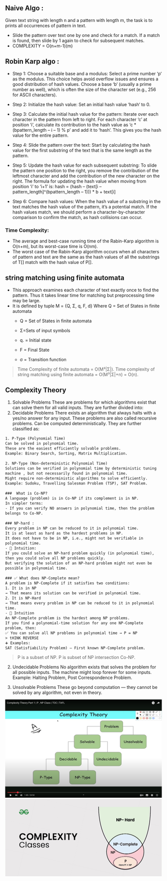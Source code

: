 ## 

## Naive Algo : 
Given text string with length n and a pattern with length m, the task is to prints all occurrences of pattern in text.
- Slide the pattern over text one by one and check for a match. If a match is found, then slide by 1 again to check for subsequent matches. 
- COMPLEXITY = O(n+m-1)(m)


## Robin Karp algo : 
- Step 1: Choose a suitable base and a modulus:
Select a prime number ‘p‘ as the modulus. This choice helps avoid overflow issues and ensures a good distribution of hash values.
Choose a base ‘b‘ (usually a prime number as well), which is often the size of the character set (e.g., 256 for ASCII characters).


- Step 2: Initialize the hash value:
Set an initial hash value ‘hash‘ to 0.

- Step 3: Calculate the initial hash value for the pattern:
Iterate over each character in the pattern from left to right.
For each character ‘c’ at position ‘i’, calculate its contribution to the hash value as ‘c * (bpattern_length – i – 1) % p’ and add it to ‘hash‘.
This gives you the hash value for the entire pattern.

- Step 4: Slide the pattern over the text:
Start by calculating the hash value for the first substring of the text that is the same length as the pattern.

- Step 5: Update the hash value for each subsequent substring:
To slide the pattern one position to the right, you remove the contribution of the leftmost character and add the contribution of the new character on the right.
The formula for updating the hash value when moving from position ‘i’ to ‘i+1’ is:
hash = (hash – (text[i – pattern_length]^(bpattern_length – 1))) * b + text[i]

- Step 6: Compare hash values:
When the hash value of a substring in the text matches the hash value of the pattern, it’s a potential match.
If the hash values match, we should perform a character-by-character comparison to confirm the match, as hash collisions can occur.

### Time Complexity: 

- The average and best-case running time of the Rabin-Karp algorithm is O(n+m), but its worst-case time is O(nm).
- The worst case of the Rabin-Karp algorithm occurs when all characters of pattern and text are the same as the hash values of all the substrings of T[] match with the hash value of P[]. 


## string matching using finite automata
-  This approach examines each character of text exactly once to find the pattern. Thus it takes linear time for matching but preprocessing time may be large.
- It is defined by tuple M = {Q, Σ, q, F, d} Where Q = Set of States in finite automata
    - Q = Set of States in finite automata
    
    - Σ=Sets of input symbols

    - q. = Initial state

    - F = Final State

    - σ = Transition function

> Time Complexity of finite automata = O(M³|Σ|).
> Time complexity of string matching using finite automata = O(M³|Σ|+n) = O(n).


## Complexity Theory
1. Solvable Problems
These are problems for which algorithms exist that can solve them for all valid inputs.
They are further divided into:
  1. Decidable Problems
    There exists an algorithm that always halts with a yes/no answer for any input.
    These problems are also called recursive problems.
    Can be computed deterministically.
    They are further classified as:

    1. P-Type (Polynomial Time)
    Can be solved in polynomial time.
    These are the easiest efficiently solvable problems.
    Example: Binary Search, Sorting, Matrix Multiplication.

    2. NP-Type (Non-deterministic Polynomial Time)
    Solutions can be verified in polynomial time by deterministic tuning machine , but not necessarily found in polynomial time.
    Might require non-deterministic algorithms to solve efficiently.
    Example: Sudoku, Travelling Salesman Problem (TSP), SAT Problem.

    ###  What is Co-NP?
    A language (problem) is in Co-NP if its complement is in NP.
    In simpler terms:
    - If you can verify NO answers in polynomial time, then the problem belongs to Co-NP.

    ### NP-hard :
    Every problem in NP can be reduced to it in polynomial time.
    It is at least as hard as the hardest problems in NP.
    It does not have to be in NP, i.e., might not be verifiable in polynomial time.
    - 🧠 Intuition:
    If you could solve an NP-hard problem quickly (in polynomial time), then you could solve all NP problems quickly.
    But verifying the solution of an NP-hard problem might not even be possible in polynomial time.

    ### ✅ What does NP-Complete mean?
    A problem is NP-Complete if it satisfies two conditions:
    1. It is in NP
    → That means its solution can be verified in polynomial time.
    2. It is NP-Hard
    → That means every problem in NP can be reduced to it in polynomial time.
    - 🧠 Intuition
    An NP-Complete problem is the hardest among NP problems.
    If you find a polynomial-time solution for any one NP-Complete problem, then:
    ✅ You can solve all NP problems in polynomial time → P = NP
    > tHINK REVERSE
    ➕ Examples:
    SAT (Satisfiability Problem) – First known NP-Complete problem.


> P is a subset of NP.
> P is subset of NP intersection Co-NP.

  2. Undecidable Problems
    No algorithm exists that solves the problem for all possible inputs.
    The machine might loop forever for some inputs.
    Example: Halting Problem, Post Correspondence Problem.

2. Unsolvable Problems
These go beyond computation — they cannot be solved by any algorithm, not even in theory.

![alt text](image-21.png)
![alt text](image-22.png)